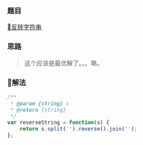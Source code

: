 ### 题目

[反转字符串](https://leetcode-cn.com/problems/reverse-string/description/)

### 思路

> 这个应该是最优解了。。。略。

### 解法

```js
/**
 * @param {string} s
 * @return {string}
 */
var reverseString = function(s) {
    return s.split('').reverse().join('');
};
```

